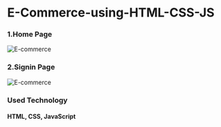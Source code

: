 # E-Commerce-using-HTML-CSS-JS
### 1.Home Page
![E-commerce](https://github.com/Shafique95/E-Commerce-using-HTML-CSS-JS/blob/main/home%20page.png)
### 2.Signin Page
![E-commerce](https://github.com/Shafique95/E-Commerce-using-HTML-CSS-JS/blob/main/signInPage.png)
### Used Technology 
#### HTML, CSS, JavaScript

